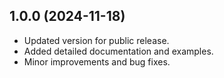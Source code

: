 ## 1.0.0 (2024-11-18)
- Updated version for public release.
- Added detailed documentation and examples.
- Minor improvements and bug fixes.
